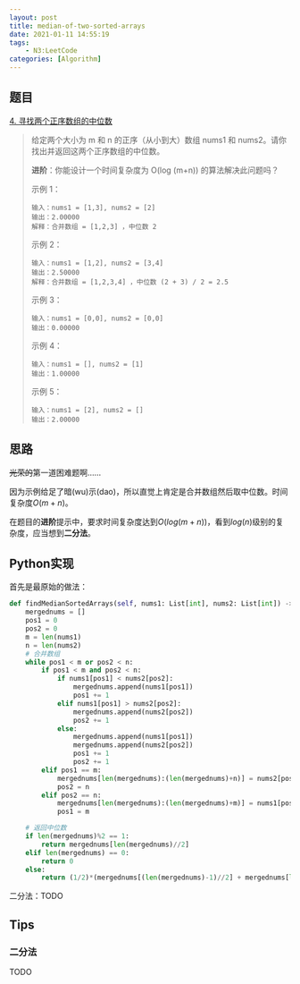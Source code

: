```yaml
---
layout: post
title: median-of-two-sorted-arrays
date: 2021-01-11 14:55:19
tags:
	- N3:LeetCode
categories: [Algorithm]
---
```


## 题目

[4. 寻找两个正序数组的中位数](https://leetcode-cn.com/problems/median-of-two-sorted-arrays/)

>给定两个大小为 m 和 n 的正序（从小到大）数组 nums1 和 nums2。请你找出并返回这两个正序数组的中位数。
>
>**进阶**：你能设计一个时间复杂度为 O(log (m+n)) 的算法解决此问题吗？
>
> 示例 1：
>
>```
>输入：nums1 = [1,3], nums2 = [2]
>输出：2.00000
>解释：合并数组 = [1,2,3] ，中位数 2
>```
>
>示例 2：
>
>```
>输入：nums1 = [1,2], nums2 = [3,4]
>输出：2.50000
>解释：合并数组 = [1,2,3,4] ，中位数 (2 + 3) / 2 = 2.5
>```
>
>示例 3：
>
>```
>输入：nums1 = [0,0], nums2 = [0,0]
>输出：0.00000
>```
>
>示例 4：
>
>```
>输入：nums1 = [], nums2 = [1]
>输出：1.00000
>```
>
>示例 5：
>
>```
>输入：nums1 = [2], nums2 = []
>输出：2.00000
>```

<!-- More -->

## 思路

~~光荣的~~第一道困难题啊……

因为示例给足了暗(wu)示(dao)，所以直觉上肯定是合并数组然后取中位数。时间复杂度$O(m+n)$。

在题目的**进阶**提示中，要求时间复杂度达到$O(log(m+n))$，看到$log(n)$级别的复杂度，应当想到**二分法**。

## Python实现

首先是最原始的做法：

```python
def findMedianSortedArrays(self, nums1: List[int], nums2: List[int]) -> float:
    mergednums = []
    pos1 = 0
    pos2 = 0
    m = len(nums1)
    n = len(nums2)
    # 合并数组
    while pos1 < m or pos2 < n:
        if pos1 < m and pos2 < n:
            if nums1[pos1] < nums2[pos2]:
                mergednums.append(nums1[pos1])
                pos1 += 1
            elif nums1[pos1] > nums2[pos2]:
                mergednums.append(nums2[pos2])
                pos2 += 1
            else:
                mergednums.append(nums1[pos1])
                mergednums.append(nums2[pos2])
                pos1 += 1
                pos2 += 1
        elif pos1 == m:
            mergednums[len(mergednums):(len(mergednums)+n)] = nums2[pos2:(n)]
            pos2 = n
        elif pos2 == n:
            mergednums[len(mergednums):(len(mergednums)+m)] = nums1[pos1:(m)]
            pos1 = m

    # 返回中位数
    if len(mergednums)%2 == 1:
        return mergednums[len(mergednums)//2]
    elif len(mergednums) == 0:
        return 0
    else:
        return (1/2)*(mergednums[(len(mergednums)-1)//2] + mergednums[len(mergednums)//2])
```

二分法：TODO

## Tips

### 二分法

TODO